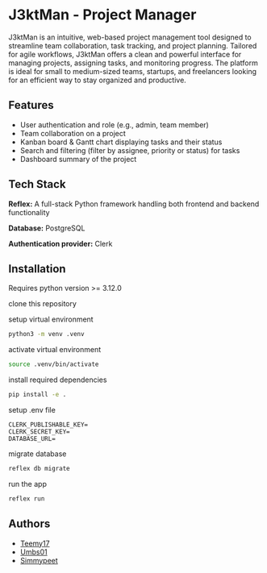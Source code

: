 
# J3ktMan - Project Manager

J3ktMan is an intuitive, web-based project management tool designed to streamline team collaboration, task tracking, and project planning. Tailored for agile workflows, J3ktMan offers a clean and powerful interface for managing projects, assigning tasks, and monitoring progress. The platform is ideal for small to medium-sized teams, startups, and freelancers looking for an efficient way to stay organized and productive.


## Features

- User authentication and role (e.g., admin, team member)
- Team collaboration on a project
- Kanban board & Gantt chart displaying tasks and their status
- Search and filtering (filter by assignee, priority or status) for tasks
- Dashboard summary of the project





## Tech Stack

**Reflex:** A full-stack Python framework handling both frontend and backend functionality

**Database:** PostgreSQL

**Authentication provider:** Clerk


## Installation

Requires python version >= 3.12.0

clone this repository

setup virtual environment

```bash
python3 -m venv .venv
```

activate virtual environment
```bash
source .venv/bin/activate
```
install required dependencies
```bash
pip install -e .
```

setup .env file
```.env
CLERK_PUBLISHABLE_KEY=
CLERK_SECRET_KEY=
DATABASE_URL=
```

migrate database 
```bash
reflex db migrate
```

run the app
```bash
reflex run
```

## Authors
- [Teemy17](https://github.com/Teemy17)
- [Umbs01](https://github.com/Umbs01)
- [Simmypeet](https://github.com/Simmypeet)


